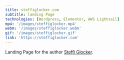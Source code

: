 ```yaml
---
title: steffiglocker.com
subtitle: landing Page
technologies: [Wordpress, Elementor, AWS Lightsail]
mp4: '/images/steffiglocker.mp4'
webm: '/images/steffiglocker.webm'
gif: '/images/steffiglocker.gif'
link: 'https://steffiglocker.com'
---
```


Landing Page for the author [Steffi Glocker](www.steffiglocker.com).
